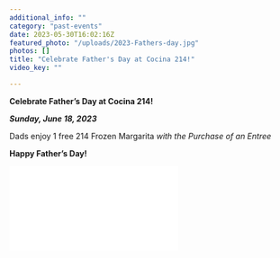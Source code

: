 ```yaml
---
additional_info: ""
category: "past-events"
date: 2023-05-30T16:02:16Z
featured_photo: "/uploads/2023-Fathers-day.jpg"
photos: []
title: "Celebrate Father's Day at Cocina 214!"
video_key: ""

---
```

**Celebrate Father’s Day at Cocina 214!**

**_Sunday, June 18, 2023_**

Dads enjoy 1 free 214 Frozen Margarita _with the Purchase of an Entree_

**Happy Father’s Day!**

![](/uploads/2023-Fathers-day.pdf)